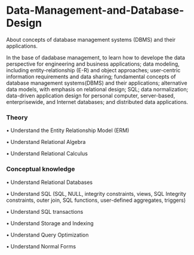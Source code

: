 # Data-Management-and-Database-Design

About concepts of database management systems (DBMS) and their applications.

In the base of dadabase management, to learn how to develope the data perspective for engineering and business applications; data modeling, including entity-relationship (E-R) and object approaches; user-centric information requirements and data sharing; fundamental concepts of database management systems(DBMS) and their applications; alternative data models, with emphasis on relational design; SQL; data normalization; data-driven application design for personal computer, server-based, enterprisewide, and Internet databases; and distributed data applications.

### Theory
• Understand the Entity Relationship Model (ERM)

• Understand Relational Algebra

• Understand Relational Calculus

### Conceptual knowledge
• Understand Relational Databases

• Understand SQL (SQL, NULL, integrity constraints, views, SQL Integrity constraints, outer join, SQL functions, user-defined aggregates, triggers)

• Understand SQL transactions

• Understand Storage and Indexing

• Understand Query Optimization

• Understand Normal Forms

